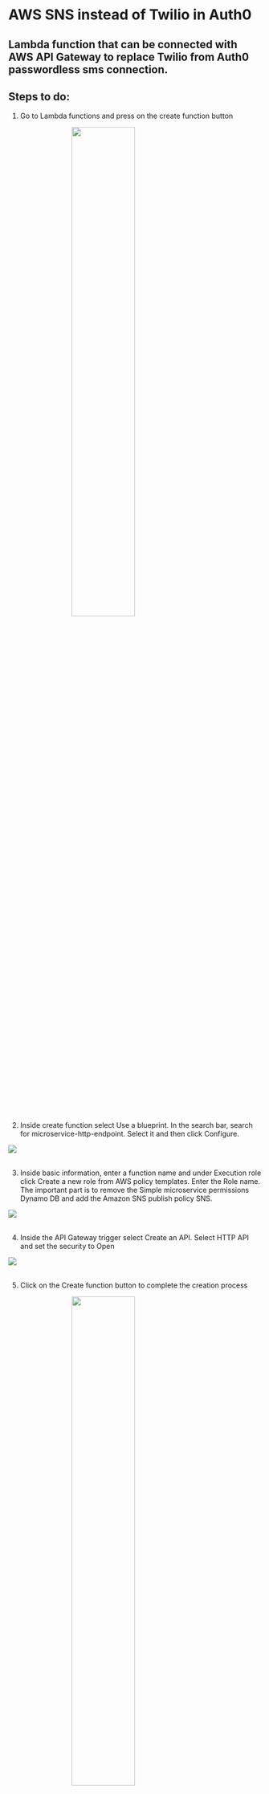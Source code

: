 # AWS SNS instead of Twilio in Auth0
## Lambda function that can be connected with AWS API Gateway to replace Twilio from Auth0 passwordless sms connection.

## Steps to do:
1. Go to Lambda functions and press on the create function button

<img src="https://user-images.githubusercontent.com/43750093/210164951-2777cd8c-91fe-464b-99ff-6193ca48faac.png" width="50%" style="display:block; float:none; margin-left:auto; margin-right:auto;"><br>

2. Inside create function select Use a blueprint. In the search bar, search for microservice-http-endpoint. Select it and then click Configure.

<img src="https://user-images.githubusercontent.com/43750093/210164971-68159c5f-1afa-47c2-b571-8c925fae410d.png" style="display:block; float:none; margin-left:auto; margin-right:auto;"><br>

3. Inside basic information, enter a function name and under Execution role click Create a new role from AWS policy templates. Enter the Role name. The important part is to remove the Simple microservice permissions Dynamo DB and add the Amazon SNS publish policy SNS.

<img src="https://user-images.githubusercontent.com/43750093/210164973-619181d9-408c-4823-93b2-2736cb23c043.png" style="display:block; float:none; margin-left:auto; margin-right:auto;"><br>

4. Inside the API Gateway trigger select Create an API. Select HTTP API and set the security to Open

<img src="https://user-images.githubusercontent.com/43750093/210164974-8c93580b-d505-4d52-bb8c-46f17f2c22b1.png" style="display:block; float:none; margin-left:auto; margin-right:auto;"><br>

5. Click on the Create function button to complete the creation process

<img src="https://user-images.githubusercontent.com/43750093/210164976-ec04b305-e513-41aa-95e0-74e5e884403a.png" width="50%" style="display:block; float:none; margin-left:auto; margin-right:auto;"><br>

6. A similar page as below will be visible

<img src="https://user-images.githubusercontent.com/43750093/210164978-f8449140-14a5-4e35-aa90-7e58228557a6.png" style="display:block; float:none; margin-left:auto; margin-right:auto;"><br>

7. Upload the ```code.zip``` file in the upload from section and change the secret and any other necessary values inside the code and deploy it

<img src="https://user-images.githubusercontent.com/43750093/210164980-b15bd4bb-4111-42cf-aa6f-de4054168387.png" width="50%" style="display:block; float:none; margin-left:auto; margin-right:auto;"><br>

8. Go API Gateway in AWS and you can find the API that was created

<img src="https://user-images.githubusercontent.com/43750093/210164982-795abb3d-1475-454c-aa2b-1ad1c367159a.png" style="display:block; float:none; margin-left:auto; margin-right:auto;"><br>

9. You can find the invoke URL of the API, copy it to the clipboard 

<img src="https://user-images.githubusercontent.com/43750093/210164984-32489fbb-517a-49c1-80ba-05369a98a96b.png" style="display:block; float:none; margin-left:auto; margin-right:auto;"><br>

10. In IAM roles, find the role that is linked to the lambda function you just created and find the SNS Publish Policy in the Permission policies. Edit it to make it look like in the image ( ```"Resource": "*"``` )

<img src="https://user-images.githubusercontent.com/43750093/210195604-b3f577fe-0700-4b08-9318-3a6c208104ea.png" style="display:block; float:none; margin-left:auto; margin-right:auto;"><br>

11. Refer to [this documentation by Auth0](https://auth0.com/docs/authenticate/passwordless/authentication-methods/use-sms-gateway-passwordless#authenticated-requests) and update your sms connection

```json
{
   "options":{
      "strategy":"sms",
      "provider":"sms_gateway",
      "gateway_url":"paste your gateway url here",
      "from":"+1 234 567",
      "template":"Your verification code is: @@password@@",
      "brute_force_protection":true,
      "forward_req_info":"true",
      "disable_signup":false,
      "name":"sms",
      "syntax":"md_with_macros",
      "totp":{
         "time_step":300,
         "length":6
      },
      "gateway_authentication":{
         "secret":"add your secret (256bit) here and use the same in the index.js in lambda function",
         "method":"bearer",
         "subject":"urn:Auth0",
         "audience":"urn:MySmsGateway",
         "secret":"testingtoken",
         "secret_base64_encoded":false
      }
   },
   "is_domain_connection":false,
   "enabled_clients":[]
}
```
